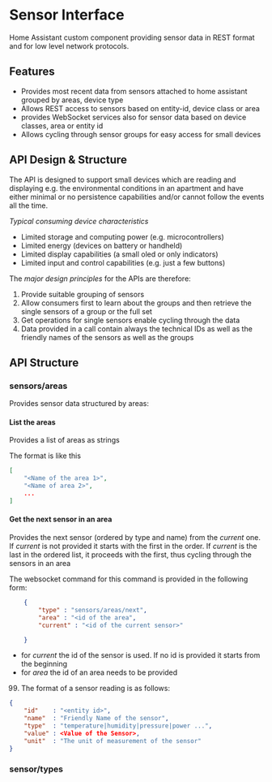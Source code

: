 # Sensor Interface

Home Assistant custom component providing sensor data in REST format and for low level network protocols.

## Features

- Provides most recent data from sensors attached to home assistant grouped by areas, device type
- Allows REST access to sensors based on entity-id, device class or area
- provides WebSocket services also for sensor data based on device classes, area or entity id
- Allows cycling through sensor groups for easy access for small devices

## API Design & Structure

The API is designed to support small devices which are reading and displaying e.g. the environmental conditions in an apartment and have either minimal or no persistence capabilities and/or cannot follow the events all the time.

*Typical consuming device characteristics*

- Limited storage and computing power (e.g. microcontrollers)
- Limited energy (devices on battery or handheld)
- Limited display capabilities (a small oled or only indicators)
- Limited input and control capabilities (e.g. just a few buttons)

The *major design principles* for the APIs are therefore:

1. Provide suitable grouping of sensors
2. Allow consumers first to learn about the groups and then retrieve the single sensors of a group or the full set
3. Get operations for single sensors enable cycling through the data
4. Data provided in a call contain always the technical IDs as well as the friendly names of the sensors as well as the groups

## API Structure

### sensors/areas

Provides sensor data structured by areas:

#### List the areas

Provides a list of areas as strings

The format is like this

```json
[
    "<Name of the area 1>",
    "<Name of area 2>",
    ...
]
```

#### Get the next sensor in an area

Provides the next sensor (ordered by type and name) from the _current_ one. If _current_ is not provided it starts with the first in the order. If _current_ is the last in the ordered list, it proceeds with the first, thus cycling through the sensors in an area

The websocket command for this command is provided in the following form:

```json
    {
        "type" : "sensors/areas/next",
        "area" : "<id of the area",
        "current" : "<id of the current sensor>"

    }
```

- for _current_ the id of the sensor is used. If no id is provided it starts from the beginning
- for _area_ the id of an area needs to be provided

99. The format of a sensor reading is as follows:

```json
{
    "id"    : "<entity id>",
    "name"  : "Friendly Name of the sensor",
    "type"  : "temperature|humidity|pressure|power ...",
    "value" : <Value of the Sensor>,
    "unit"  : "The unit of measurement of the sensor"
}
```

### sensor/types
